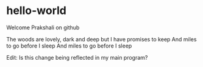 # hello-world
Welcome Prakshali on github

The woods are lovely, dark and deep
but I have promises to keep
And miles to go before I sleep
And miles to go before I sleep

Edit: Is this change being reflected in my main program?
